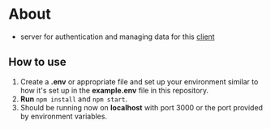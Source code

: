 # About
- server for authentication and managing data for this [client](https://github.com/DynamiteBob17/Pinterest-Clone-Client)

## How to use
1. Create a **.env** or appropriate file and set up your environment similar to how it's set up in the **example.env** file in this repository.
2. **Run** `npm install` and `npm start`.
3. Should be running now on **localhost** with port 3000 or the port provided by environment variables.
